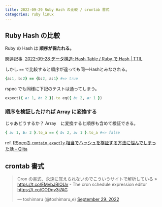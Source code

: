 ```yaml
---
title: 2022-09-29 Ruby Hash の比較 / crontab 書式
categories: ruby linux
---
```


## Ruby Hash の比較

Ruby の Hash は **順序が保たれる。**

関連記事. [2022-09-28 データ構造: Hash Table / Ruby で Hash \| TTIL](http://localhost:4000/2022-09-28)

しかし `==` で比較すると順序が違っても同一Hashとみなされる。

```rb
{a:1, b:2} == {b:2, a:1} #=> true
```

rspec でも同様に下記のテストは通ってしまう。

```rb
expect({ a: 1, b: 2 }).to eq({ b: 2, a: 1 })
```

### 順序を検証したければ Array に変換する

じゃあどうするか？ Array　に変換すると順序も含めて検証できる。

```rb
{ a: 1, b: 2 }.to_a == { b: 2, a: 1 }.to_a #=> false
```

ref. [RSpecの `contain_exactly` 相当でハッシュを検証する方法に悩んでしまった話 - Qiita](https://qiita.com/HMMNRST/items/fe13a50116c64229968c)

## crontab 書式

<blockquote class="twitter-tweet"><p lang="ja" dir="ltr">Cron の書式、永遠に覚えられないのでこういうサイトで解析している » <a href="https://t.co/EMvbJBIOUv">https://t.co/EMvbJBIOUv</a> - The cron schedule expression editor <a href="https://t.co/CODqv3j7AG">https://t.co/CODqv3j7AG</a></p>&mdash; toshimaru (@toshimaru_e) <a href="https://twitter.com/toshimaru_e/status/1575317617128009728?ref_src=twsrc%5Etfw">September 29, 2022</a></blockquote> <script async src="https://platform.twitter.com/widgets.js" charset="utf-8"></script>

